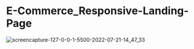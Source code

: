 # E-Commerce_Responsive-Landing-Page
![screencapture-127-0-0-1-5500-2022-07-21-14_47_33](https://user-images.githubusercontent.com/104890083/180216911-0b8693ca-d41d-42c4-8494-29874f31a6c3.png)
